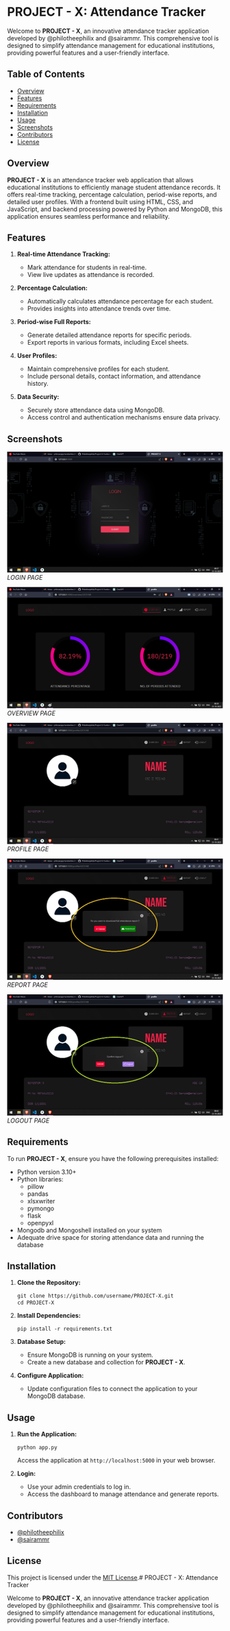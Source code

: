 # PROJECT - X: Attendance Tracker

Welcome to **PROJECT - X**, an innovative attendance tracker application developed by @philotheephilix and @sairammr. This comprehensive tool is designed to simplify attendance management for educational institutions, providing powerful features and a user-friendly interface.

## Table of Contents
- [Overview](#overview)
- [Features](#features)
- [Requirements](#requirements)
- [Installation](#installation)
- [Usage](#usage)
- [Screenshots](#screenshots)
- [Contributors](#contributors)
- [License](#license)

## Overview

**PROJECT - X** is an attendance tracker web application that allows educational institutions to efficiently manage student attendance records. It offers real-time tracking, percentage calculation, period-wise reports, and detailed user profiles. With a frontend built using HTML, CSS, and JavaScript, and backend processing powered by Python and MongoDB, this application ensures seamless performance and reliability.

## Features

1. **Real-time Attendance Tracking:**
   - Mark attendance for students in real-time.
   - View live updates as attendance is recorded.

2. **Percentage Calculation:**
   - Automatically calculates attendance percentage for each student.
   - Provides insights into attendance trends over time.

3. **Period-wise Full Reports:**
   - Generate detailed attendance reports for specific periods.
   - Export reports in various formats, including Excel sheets.

4. **User Profiles:**
   - Maintain comprehensive profiles for each student.
   - Include personal details, contact information, and attendance history.

5. **Data Security:**
   - Securely store attendance data using MongoDB.
   - Access control and authentication mechanisms ensure data privacy.

## Screenshots

![Screenshot 1](/screenshots/login.png)
*LOGIN PAGE*

![Screenshot 2](/screenshots/overview.png)
*OVERVIEW PAGE*

![Screenshot 3](/screenshots/profile.png)
*PROFILE PAGE*

![Screenshot 4](/screenshots/report.png)
*REPORT PAGE*

![Screenshot 5](/screenshots/logout.png)
*LOGOUT PAGE*

## Requirements

To run **PROJECT - X**, ensure you have the following prerequisites installed:

- Python version 3.10+
- Python libraries:
  - pillow
  - pandas
  - xlsxwriter
  - pymongo
  - flask
  - openpyxl
- Mongodb and Mongoshell installed on your system
- Adequate drive space for storing attendance data and running the database

## Installation

1. **Clone the Repository:**
   ```
   git clone https://github.com/username/PROJECT-X.git
   cd PROJECT-X
   ```

2. **Install Dependencies:**
   ```
   pip install -r requirements.txt
   ```

3. **Database Setup:**
   - Ensure MongoDB is running on your system.
   - Create a new database and collection for **PROJECT - X**.

4. **Configure Application:**
   - Update configuration files to connect the application to your MongoDB database.

## Usage

1. **Run the Application:**
   ```
   python app.py
   ```
   Access the application at `http://localhost:5000` in your web browser.

2. **Login:**
   - Use your admin credentials to log in.
   - Access the dashboard to manage attendance and generate reports.


## Contributors

- [@philotheephilix](https://github.com/philotheephilix)
- [@sairammr](https://github.com/sairammr)

## License

This project is licensed under the [MIT License](LICENSE).# PROJECT - X: Attendance Tracker

Welcome to **PROJECT - X**, an innovative attendance tracker application developed by @philotheephilix and @sairammr. This comprehensive tool is designed to simplify attendance management for educational institutions, providing powerful features and a user-friendly interface.
